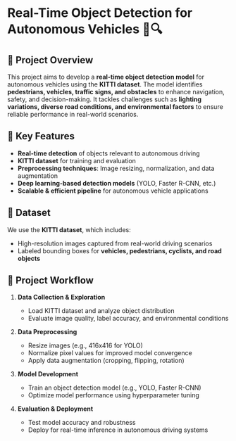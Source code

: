 # Real-Time Object Detection for Autonomous Vehicles 🚗🔍  

## 📌 Project Overview  
This project aims to develop a **real-time object detection model** for autonomous vehicles using the **KITTI dataset**. The model identifies **pedestrians, vehicles, traffic signs, and obstacles** to enhance navigation, safety, and decision-making. It tackles challenges such as **lighting variations, diverse road conditions, and environmental factors** to ensure reliable performance in real-world scenarios.  

## 🔹 Key Features  
- **Real-time detection** of objects relevant to autonomous driving  
- **KITTI dataset** for training and evaluation  
- **Preprocessing techniques**: Image resizing, normalization, and data augmentation  
- **Deep learning-based detection models** (YOLO, Faster R-CNN, etc.)  
- **Scalable & efficient pipeline** for autonomous vehicle applications  

## 📂 Dataset  
We use the **KITTI dataset**, which includes:  
- High-resolution images captured from real-world driving scenarios  
- Labeled bounding boxes for **vehicles, pedestrians, cyclists, and road objects**  

## 🚀 Project Workflow  
1. **Data Collection & Exploration**  
   - Load KITTI dataset and analyze object distribution  
   - Evaluate image quality, label accuracy, and environmental conditions  
   
2. **Data Preprocessing**  
   - Resize images (e.g., 416x416 for YOLO)  
   - Normalize pixel values for improved model convergence  
   - Apply data augmentation (cropping, flipping, rotation)  

3. **Model Development**  
   - Train an object detection model (e.g., YOLO, Faster R-CNN)  
   - Optimize model performance using hyperparameter tuning  

4. **Evaluation & Deployment**  
   - Test model accuracy and robustness  
   - Deploy for real-time inference in autonomous driving systems  
